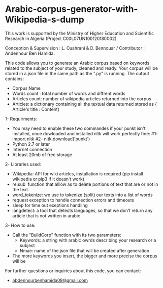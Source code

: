 # Arabic-corpus-generator-with-Wikipedia-s-dump
This work is supported by the Ministry of Higher Education and Scientific Research in Algeria (Project C00L07UN100120180002)

Conception & Supervision : L. Ouahrani & D. Bennouar / 
Contributor : Andennour Ben Hamida.

This code allows you to generate an Arabic corpus based on keywords related to the subject of your study, cleaned and ready. Your corpus will be stored in a json file in the same path as the ".py" is running. The output contains:
- Corpus Name
- Words count : total number of words and diffrent words
- Articles count: number of wikipedia articles returned into the corpus
- Articles: a dictionary containing all the textual data returned stored as { Article's title : Content}

1- Requirments: 
- You may need to enable these two commandes if your punkt isn't installed, once dowloaded and installed nltk will work perfectly fine:
  #1- import nltk
  #2- nltk.download('punkt')
- Python 2.7 or later
- Internet connection
- At least 20mb of free storage

2- Libraries used:
- Wikipedia: API for wiki articles, installation is required (pip install wikipedia or pip3 if it doesn't work)
- re.sub: function that alllow as to delete portions of text that are or not in the text
- word_tokenize: we use to tokenize (split) our texts into a list of words
- request exception to handle connection errors and timeouts
- sleep for time out exeptions handling
- langdetect: a tool that detects languages, so that we don't return any article that is not written in arabic

3- How to use:
- Call the "BuildCorp" function with its two parameters:
  - Keywords: a string with arabic owrds describing your research or a subject
  - Nmae: name of the json file that will be created after generation
- The more keywords you insert, the bigger and more precise the corpus will be
 
 For further questions or inquiries about this code, you can contact: 
 - abdennourbenhamida09@gmail.com
